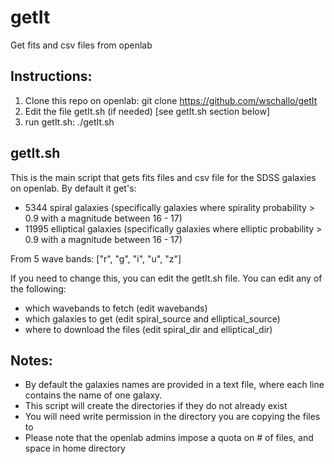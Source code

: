# getIt
Get fits and csv files from openlab

## Instructions:
1) Clone this repo on openlab: git clone https://github.com/wschallo/getIt
2) Edit the file getIt.sh (if needed) [see getIt.sh section below]
3) run getIt.sh: ./getIt.sh


## getIt.sh
This is the main script that gets fits files and csv file for the SDSS galaxies on openlab.
By default it get's:
  - 5344 spiral galaxies (specifically galaxies where spirality probability > 0.9 with a magnitude between 16 - 17)
  - 11995 elliptical galaxies (specifically galaxies where elliptic probability > 0.9 with a magnitude between 16 - 17)
  
 From 5 wave bands: ["r", "g", "i", "u", "z"]
 
 If you need to change this, you can edit the getIt.sh file. 
 You can edit any of the following:
  - which wavebands to fetch (edit wavebands)
  - which galaxies to get (edit spiral_source and elliptical_source) 
  - where to download the files (edit spiral_dir and elliptical_dir) 

## Notes:
  - By default the galaxies names are provided in a text file, where each line contains the name of one galaxy.
  - This script will create the directories if they do not already exist
  - You will need write permission in the directory you are copying the files to
  - Please note that the openlab admins impose a quota on # of files, and space in home directory
